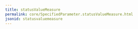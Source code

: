 ```yaml
---
title: statusValueMeasure
permalink: core/SpecifiedParameter.statusValueMeasure.html
jsonid: statusvaluemeasure
---
```

